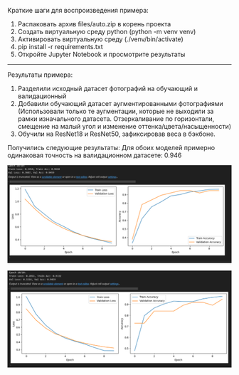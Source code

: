 Краткие шаги для воспроизведения примера:

1. Распаковать архив files/auto.zip в корень проекта
2. Создать виртуальную среду python (python -m venv venv)
3. Активировать виртуальную среду (./venv/bin/activate)
4. pip install -r requirements.txt
5. Откройте Jupyter Notebook и просмотрите результаты

---

Результаты примера:

1. Разделили исходный датасет фотографий на обучающий и валидационный
2. Добавили обучающий датасет аугментированными фотографиями (Использовали только те аугментации, которые не выходили за рамки изначального датасета. Отзеркаливание по горизонтали, смещение на малый угол и изменение оттенка/цвета/насыщенности)
3. Обучили на ResNet18 и ResNet50, зафиксировав веса в бэкбоне. 

Получились следующие результаты:
Для обоих моделей примерно одинаковая точность на валидационном датасете: 0.946

![Результаты](files/resnet18.png "ResNet18")

![Результаты](files/resnet50.png "ResNet50")